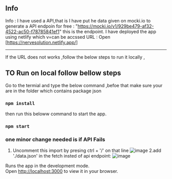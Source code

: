 ## Info
Info : I have used a API,that is I have put he data given on mocki.io to generate a API endpoin for free : "https://mocki.io/v1/929be479-af32-4522-ac50-f78785841ef1" this is the endpoint.
I have deployed the app using netlify which v=can be accssed  URL : Open [https://nervesolution.netlify.app/]

 -------------------------------------------------------------------------------------
 
If the URL does not works ,follow the below steps to run it locally ,
## TO Run on local follow bellow steps
Go to the termial and type the below command ,befoe that make sure your are in the folder which contains package json
### `npm install` 
then run this beloww command to start the app.
### `npm start`

### one minor change needed is if API Fails
1. Uncomment this import by presing ctrl + '/' on that line
   ![image](https://github.com/user-attachments/assets/a566c4b8-f92e-46a0-a2f3-ccbbe4bcfbd9)
2.add './data.json' in the fetch insted of api endpoint:
  ![image](https://github.com/user-attachments/assets/72effbfe-88c7-40d8-a854-bdfa880acad0)



Runs the app in the development mode.\
Open [http://localhost:3000](http://localhost:3000) to view it in your browser.

